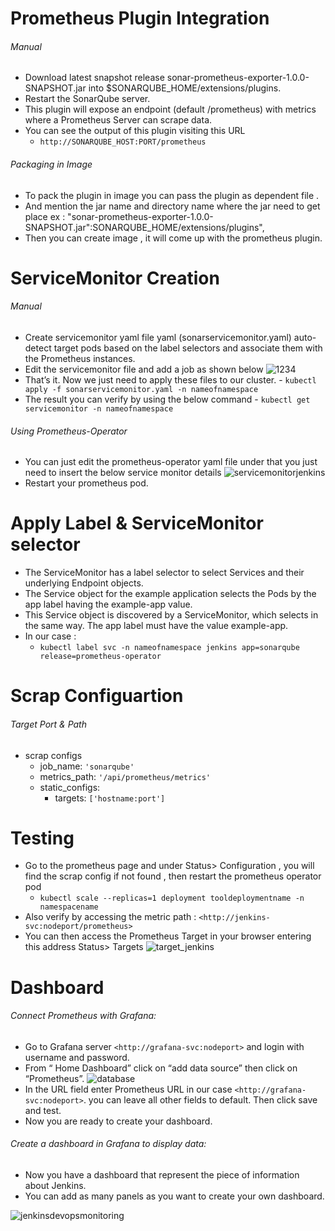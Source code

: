 # Prometheus Plugin Integration 
######  Manual
- Download latest snapshot release sonar-prometheus-exporter-1.0.0-SNAPSHOT.jar into $SONARQUBE_HOME/extensions/plugins.
- Restart the SonarQube server.
- This plugin will expose an endpoint (default /prometheus) with metrics where a Prometheus Server can scrape data.
- You can see the output of this plugin visiting this URL
     - `http://SONARQUBE_HOST:PORT/prometheus`

###### Packaging in Image
 - To pack the plugin in image you can pass the plugin as dependent file .
 - And mention the jar name and directory name where the jar need to get place
     ex : "sonar-prometheus-exporter-1.0.0-SNAPSHOT.jar":SONARQUBE_HOME/extensions/plugins",
 - Then you can create image , it will come up with the prometheus plugin.
  

# ServiceMonitor Creation 
###### Manual
- Create servicemonitor yaml file yaml (sonarservicemonitor.yaml) auto-detect target pods based on the label selectors and associate them with the Prometheus instances.  
- Edit the servicemonitor file and add a job as shown below
   ![1234](/uploads/8f317f71be750758c751cb580126cb0d/1234.PNG)
- That’s it. Now we just need to apply these files to our cluster.
       - ` kubectl apply -f sonarservicemonitor.yaml -n nameofnamespace `
- The result you can verify by using the below command 
       - ` kubectl get servicemonitor -n nameofnamespace `

###### Using Prometheus-Operator  
   - You can just edit the prometheus-operator yaml file under that you just need to insert the below service monitor details 
    ![servicemonitorjenkins](/uploads/f66f13d476b4f2cbc6594a1c24ad2146/servicemonitorjenkins.PNG)
   - Restart your prometheus pod. 

      
# Apply Label & ServiceMonitor selector
 - The ServiceMonitor has a label selector to select Services and their underlying Endpoint objects.
 - The Service object for the example application selects the Pods by the app label having the example-app value. 
 - This Service object is discovered by a ServiceMonitor, which selects in the same way. The app label must have the value example-app.
 - In our case :
    - `kubectl label svc -n nameofnamespace jenkins app=sonarqube release=prometheus-operator`



# Scrap Configuartion 
###### Target Port & Path
  - scrap configs
       - job_name: `'sonarqube'`
       - metrics_path: `'/api/prometheus/metrics'`
       - static_configs:
           - targets: `['hostname:port']`
  
# Testing
-  Go to the prometheus page and under Status> Configuration , you will find the scrap config if not found , then restart the prometheus operator pod
    - `kubectl scale --replicas=1 deployment tooldeploymentname -n namespacename `
-  Also verify by accessing the metric path : `<http://jenkins-svc:nodeport/prometheus>`
-  You can then access the Prometheus Target in your browser entering this address Status> Targets
   ![target_jenkins](/uploads/9187cb686165c9bc9a5c1f7f8b01a86c/target_jenkins.PNG)

# Dashboard 
###### Connect Prometheus with Grafana:
   - Go to Grafana server `<http://grafana-svc:nodeport>` and login with username and password.
   - From “ Home Dashboard” click on “add data source” then click on “Prometheus”.
     ![database](/uploads/3af4ff833ff9f9929e819ba37e0d1774/database.PNG)
   - In the URL field enter Prometheus URL in our case `<http://grafana-svc:nodeport>`. you can leave all other fields to default. Then click save and test.
   - Now you are ready to create your dashboard.

###### Create a dashboard in Grafana to display data:
  - Now you have a dashboard that represent the piece of information about Jenkins. 
  - You can add as many panels as you want to create your own dashboard.
 
   ![jenkinsdevopsmonitoring](/uploads/8ee963d496d79edc5e4451d803135ff0/jenkinsdevopsmonitoring.PNG)
   




    